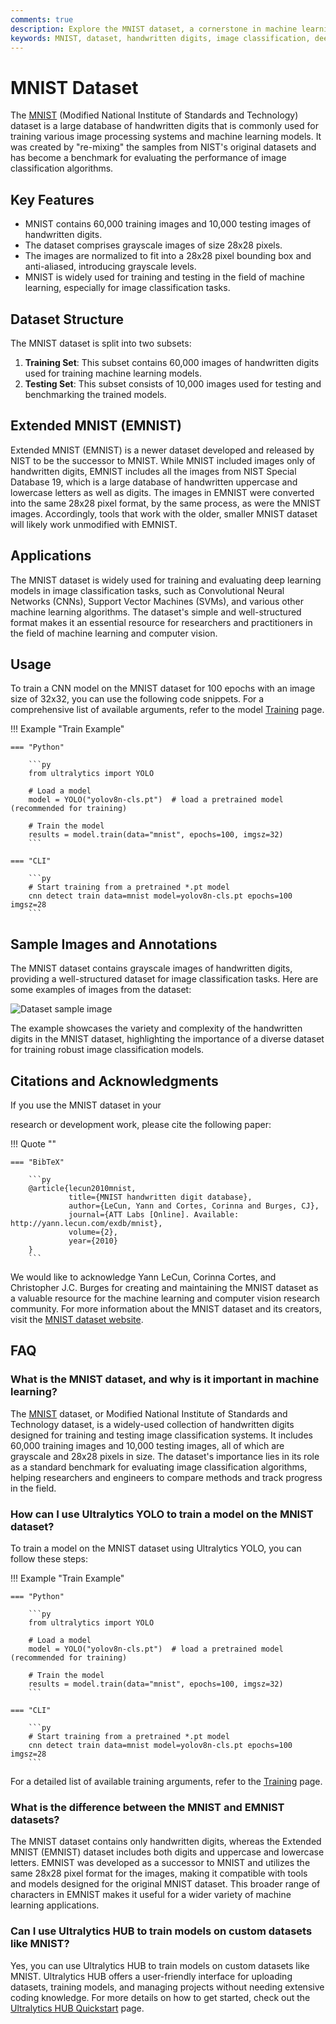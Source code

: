 ```yaml
---
comments: true
description: Explore the MNIST dataset, a cornerstone in machine learning for handwritten digit recognition. Learn about its structure, features, and applications.
keywords: MNIST, dataset, handwritten digits, image classification, deep learning, machine learning, training set, testing set, NIST
---
```


# MNIST Dataset

The [MNIST](http://yann.lecun.com/exdb/mnist/) (Modified National Institute of Standards and Technology) dataset is a large database of handwritten digits that is commonly used for training various image processing systems and machine learning models. It was created by "re-mixing" the samples from NIST's original datasets and has become a benchmark for evaluating the performance of image classification algorithms.

## Key Features

- MNIST contains 60,000 training images and 10,000 testing images of handwritten digits.
- The dataset comprises grayscale images of size 28x28 pixels.
- The images are normalized to fit into a 28x28 pixel bounding box and anti-aliased, introducing grayscale levels.
- MNIST is widely used for training and testing in the field of machine learning, especially for image classification tasks.

## Dataset Structure

The MNIST dataset is split into two subsets:

1. **Training Set**: This subset contains 60,000 images of handwritten digits used for training machine learning models.
2. **Testing Set**: This subset consists of 10,000 images used for testing and benchmarking the trained models.

## Extended MNIST (EMNIST)

Extended MNIST (EMNIST) is a newer dataset developed and released by NIST to be the successor to MNIST. While MNIST included images only of handwritten digits, EMNIST includes all the images from NIST Special Database 19, which is a large database of handwritten uppercase and lowercase letters as well as digits. The images in EMNIST were converted into the same 28x28 pixel format, by the same process, as were the MNIST images. Accordingly, tools that work with the older, smaller MNIST dataset will likely work unmodified with EMNIST.

## Applications

The MNIST dataset is widely used for training and evaluating deep learning models in image classification tasks, such as Convolutional Neural Networks (CNNs), Support Vector Machines (SVMs), and various other machine learning algorithms. The dataset's simple and well-structured format makes it an essential resource for researchers and practitioners in the field of machine learning and computer vision.

## Usage

To train a CNN model on the MNIST dataset for 100 epochs with an image size of 32x32, you can use the following code snippets. For a comprehensive list of available arguments, refer to the model [Training](../../modes/train.md) page.

!!! Example "Train Example"

    === "Python"

        ```py
        from ultralytics import YOLO

        # Load a model
        model = YOLO("yolov8n-cls.pt")  # load a pretrained model (recommended for training)

        # Train the model
        results = model.train(data="mnist", epochs=100, imgsz=32)
        ```

    === "CLI"

        ```py
        # Start training from a pretrained *.pt model
        cnn detect train data=mnist model=yolov8n-cls.pt epochs=100 imgsz=28
        ```

## Sample Images and Annotations

The MNIST dataset contains grayscale images of handwritten digits, providing a well-structured dataset for image classification tasks. Here are some examples of images from the dataset:

![Dataset sample image](https://upload.wikimedia.org/wikipedia/commons/2/27/MnistExamples.png)

The example showcases the variety and complexity of the handwritten digits in the MNIST dataset, highlighting the importance of a diverse dataset for training robust image classification models.

## Citations and Acknowledgments

If you use the MNIST dataset in your

research or development work, please cite the following paper:

!!! Quote ""

    === "BibTeX"

        ```py
        @article{lecun2010mnist,
                 title={MNIST handwritten digit database},
                 author={LeCun, Yann and Cortes, Corinna and Burges, CJ},
                 journal={ATT Labs [Online]. Available: http://yann.lecun.com/exdb/mnist},
                 volume={2},
                 year={2010}
        }
        ```

We would like to acknowledge Yann LeCun, Corinna Cortes, and Christopher J.C. Burges for creating and maintaining the MNIST dataset as a valuable resource for the machine learning and computer vision research community. For more information about the MNIST dataset and its creators, visit the [MNIST dataset website](http://yann.lecun.com/exdb/mnist/).

## FAQ

### What is the MNIST dataset, and why is it important in machine learning?

The [MNIST](http://yann.lecun.com/exdb/mnist/) dataset, or Modified National Institute of Standards and Technology dataset, is a widely-used collection of handwritten digits designed for training and testing image classification systems. It includes 60,000 training images and 10,000 testing images, all of which are grayscale and 28x28 pixels in size. The dataset's importance lies in its role as a standard benchmark for evaluating image classification algorithms, helping researchers and engineers to compare methods and track progress in the field.

### How can I use Ultralytics YOLO to train a model on the MNIST dataset?

To train a model on the MNIST dataset using Ultralytics YOLO, you can follow these steps:

!!! Example "Train Example"

    === "Python"
    
        ```py
        from ultralytics import YOLO

        # Load a model
        model = YOLO("yolov8n-cls.pt")  # load a pretrained model (recommended for training)

        # Train the model
        results = model.train(data="mnist", epochs=100, imgsz=32)
        ```

    === "CLI"
    
        ```py
        # Start training from a pretrained *.pt model
        cnn detect train data=mnist model=yolov8n-cls.pt epochs=100 imgsz=28
        ```

For a detailed list of available training arguments, refer to the [Training](../../modes/train.md) page.

### What is the difference between the MNIST and EMNIST datasets?

The MNIST dataset contains only handwritten digits, whereas the Extended MNIST (EMNIST) dataset includes both digits and uppercase and lowercase letters. EMNIST was developed as a successor to MNIST and utilizes the same 28x28 pixel format for the images, making it compatible with tools and models designed for the original MNIST dataset. This broader range of characters in EMNIST makes it useful for a wider variety of machine learning applications.

### Can I use Ultralytics HUB to train models on custom datasets like MNIST?

Yes, you can use Ultralytics HUB to train models on custom datasets like MNIST. Ultralytics HUB offers a user-friendly interface for uploading datasets, training models, and managing projects without needing extensive coding knowledge. For more details on how to get started, check out the [Ultralytics HUB Quickstart](https://docs.ultralytics.com/hub/quickstart/) page.
